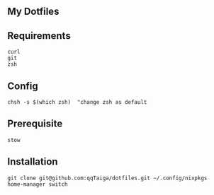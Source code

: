 ## My Dotfiles

## Requirements

    curl
    git
    zsh

## Config

    chsh -s $(which zsh)  "change zsh as default

## Prerequisite

    stow

## Installation

    git clone git@github.com:qqTaiga/dotfiles.git ~/.config/nixpkgs
    home-manager switch

